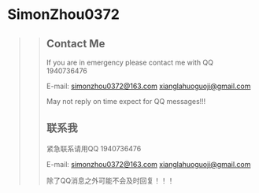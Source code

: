 # SimonZhou0372
  >> ## Contact Me
  >> If you are in emergency please contact me with QQ 1940736476
  >>
  >> E-mail: simonzhou0372@163.com  xianglahuoguoji@gmail.com
  >>
  >> May not reply on time expect for QQ messages!!!
  >>
  >> ## 联系我
  >> 紧急联系请用QQ 1940736476
  >>
  >> E-mail: simonzhou0372@163.com   xianglahuoguoji@gmail.com
  >>
  >> 除了QQ消息之外可能不会及时回复！！！
